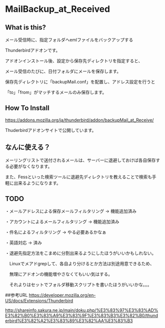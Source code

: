MailBackup_at_Received
======================

## What is this?
メール受信時に、指定フォルダへemlファイルをバックアップする

Thunderbirdアドオンです。

アドオンインストール後、設定から保存先ディレクトリを指定すると、

メール受信のたびに、日付フォルダにメールを保存します。

保存先ディレクトリに「backupMail.conf」を配置し、アドレス設定を行うと

「to」「from」がマッチするメールのみ保存します。

## How To Install
https://addons.mozilla.org/ja/thunderbird/addon/backupMail_at_Receive/

Thuderbirdアドオンサイトで公開しています。

## なんに使える？
メーリングリストで送付されるメールは、サーバーに退避しておけば各自保存する必要がなくなります。

また、Fessといった検索ツールに退避先ディレクトリを教えることで検索も手軽に出来るようになります。

## TODO
・メールアドレスによる保存メールフィルタリング -> 機能追加済み

・アカウントによるメールフィルタリング -> 機能追加済み

・件名によるフィルタリング -> やる必要あるかなぁ

・英語対応 -> 済み

・退避先指定方法をこまめに分割出来るようにしたほうがいいかもしれない。

　Linuxでメアドgrepして、各自より分けるとか方法は別途用意できるため、

　無理にアドオンの機能増やさなくてもいい気はする。

　それよりはセットでフォルダ移動スクリプトを書いたほうがいいかな。。。

##参考URL
https://developer.mozilla.org/en-US/docs/Extensions/Thunderbird

http://shareinfo.sakura.ne.jp/main/doku.php/%E3%83%97%E3%83%AD%E3%82%B0%E3%83%A9%E3%83%9F%E3%83%B3%E3%82%B0/thunderbird%E3%82%A2%E3%83%89%E3%82%AA%E3%83%B3

